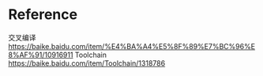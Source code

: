 # Reference
交叉编译  https://baike.baidu.com/item/%E4%BA%A4%E5%8F%89%E7%BC%96%E8%AF%91/10916911
Toolchain https://baike.baidu.com/item/Toolchain/1318786

